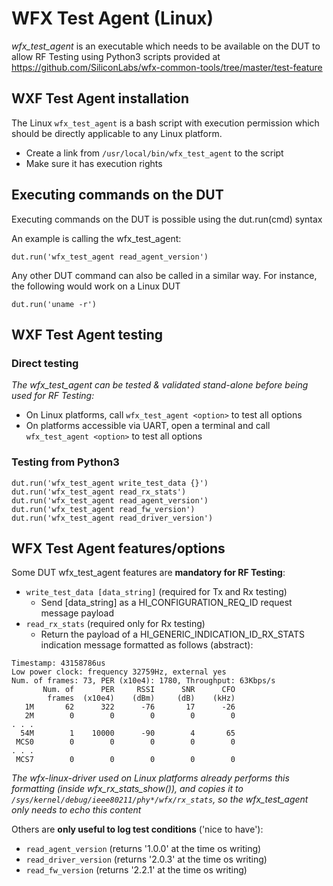 # WFX Test Agent (Linux)
*wfx_test_agent* is an executable which needs to be available on the DUT to allow RF Testing using
 Python3 scripts provided at https://github.com/SiliconLabs/wfx-common-tools/tree/master/test-feature

## WXF Test Agent installation
The Linux `wfx_test_agent` is a bash script with execution permission which should be directly applicable
 to any Linux platform.

* Create a link from `/usr/local/bin/wfx_test_agent` to the script
* Make sure it has execution rights

## Executing commands on the DUT
Executing commands on the DUT is possible using the dut.run(cmd) syntax

An example is calling the wfx_test_agent:
```
dut.run('wfx_test_agent read_agent_version')
```
Any other DUT command can also be called in a similar way. 
For instance, the following would work on a Linux DUT
```
dut.run('uname -r')
```

## WXF Test Agent testing
### Direct testing
*The wfx_test_agent can be tested & validated stand-alone before being used for RF Testing:*
* On Linux platforms, call `wfx_test_agent <option>` to test all options
* On platforms accessible via UART, open a terminal and call `wfx_test_agent <option>` to test all options


### Testing from Python3
```
dut.run('wfx_test_agent write_test_data {}')
dut.run('wfx_test_agent read_rx_stats')
dut.run('wfx_test_agent read_agent_version')
dut.run('wfx_test_agent read_fw_version')
dut.run('wfx_test_agent read_driver_version')
```

## WFX Test Agent features/options
Some DUT wfx_test_agent features are **mandatory for RF Testing**:

* `write_test_data [data_string]` (required for Tx and Rx testing)
	* Send [data_string] as a HI_CONFIGURATION_REQ_ID request message payload
* `read_rx_stats` (required only for Rx testing)
	* Return the payload of a HI_GENERIC_INDICATION_ID_RX_STATS indication message
	 formatted as follows (abstract):
```
Timestamp: 43158786us
Low power clock: frequency 32759Hz, external yes
Num. of frames: 73, PER (x10e4): 1780, Throughput: 63Kbps/s
       Num. of      PER     RSSI      SNR      CFO
        frames  (x10e4)    (dBm)     (dB)    (kHz)
   1M       62      322      -76       17      -26
   2M        0        0        0        0        0
. . .
  54M        1    10000      -90        4       65
 MCS0        0        0        0        0        0
. . .
 MCS7        0        0        0        0        0
```

*The wfx-linux-driver used on Linux platforms already performs this formatting (inside wfx_rx_stats_show()), 
 and copies it to `/sys/kernel/debug/ieee80211/phy*/wfx/rx_stats`, so the wfx_test_agent only needs to echo
 this content*

Others are **only useful to log test conditions** ('nice to have'):

* `read_agent_version` (returns '1.0.0' at the time os writing)
* `read_driver_version` (returns '2.0.3' at the time os writing)
* `read_fw_version` (returns '2.2.1' at the time os writing)

